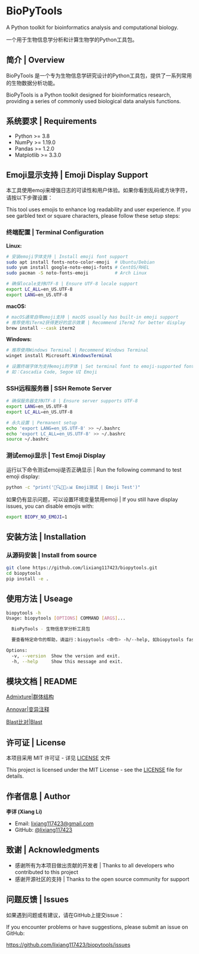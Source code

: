 # BioPyTools

A Python toolkit for bioinformatics analysis and computational biology.

一个用于生物信息学分析和计算生物学的Python工具包。

## 简介 | Overview

BioPyTools 是一个专为生物信息学研究设计的Python工具包，提供了一系列常用的生物数据分析功能。

BioPyTools is a Python toolkit designed for bioinformatics research, providing a series of commonly used biological data analysis functions.

## 系统要求 | Requirements

- Python >= 3.8
- NumPy >= 1.19.0
- Pandas >= 1.2.0
- Matplotlib >= 3.3.0

## Emoji显示支持 | Emoji Display Support

本工具使用emoji来增强日志的可读性和用户体验。如果你看到乱码或方块字符，请按以下步骤设置：

This tool uses emojis to enhance log readability and user experience. If you see garbled text or square characters, please follow these setup steps:

### 终端配置 | Terminal Configuration

**Linux:**
```bash
# 安装emoji字体支持 | Install emoji font support
sudo apt install fonts-noto-color-emoji  # Ubuntu/Debian
sudo yum install google-noto-emoji-fonts # CentOS/RHEL
sudo pacman -S noto-fonts-emoji          # Arch Linux

# 确保locale支持UTF-8 | Ensure UTF-8 locale support
export LC_ALL=en_US.UTF-8
export LANG=en_US.UTF-8
```

**macOS:**
```bash
# macOS通常自带emoji支持 | macOS usually has built-in emoji support
# 推荐使用iTerm2获得更好的显示效果 | Recommend iTerm2 for better display
brew install --cask iterm2
```

**Windows:**
```powershell
# 推荐使用Windows Terminal | Recommend Windows Terminal
winget install Microsoft.WindowsTerminal

# 设置终端字体为支持emoji的字体 | Set terminal font to emoji-supported font
# 如：Cascadia Code, Segoe UI Emoji
```

### SSH远程服务器 | SSH Remote Server

```bash
# 确保服务器支持UTF-8 | Ensure server supports UTF-8
export LANG=en_US.UTF-8
export LC_ALL=en_US.UTF-8

# 永久设置 | Permanent setup
echo 'export LANG=en_US.UTF-8' >> ~/.bashrc
echo 'export LC_ALL=en_US.UTF-8' >> ~/.bashrc
source ~/.bashrc
```

### 测试emoji显示 | Test Emoji Display

运行以下命令测试emoji是否正确显示 | Run the following command to test emoji display:

```bash
python -c "print('🧬🔍✅❌⚠️📊 Emoji测试 | Emoji Test')"
```

如果仍有显示问题，可以设置环境变量禁用emoji | If you still have display issues, you can disable emojis with:

```bash
export BIOPY_NO_EMOJI=1
```

## 安装方法 | Installation

### 从源码安装 | Install from source

```bash
git clone https://github.com/lixiang117423/biopytools.git
cd biopytools
pip install -e .
```

## 使用方法 | Useage

```bash
biopytools -h           
Usage: biopytools [OPTIONS] COMMAND [ARGS]...

  BioPyTools - 生物信息学分析工具包

  要查看特定命令的帮助，请运行：biopytools <命令> -h/--help, 如biopytools fastp -h

Options:
  -v, --version  Show the version and exit.
  -h, --help     Show this message and exit.
```

## 模块文档 | README

[Admixture|群体结构](./docs/admixture.md)

[Annovar|变异注释](./docs/annovar.md)

[Blast比对|Blast](./docs/blast.md)



## 许可证 | License

本项目采用 MIT 许可证 - 详见 [LICENSE](LICENSE) 文件

This project is licensed under the MIT License - see the [LICENSE](LICENSE) file for details.

## 作者信息 | Author

**李详 (Xiang Li)**
- Email: lixiang117423@gmail.com
- GitHub: [@lixiang117423](https://github.com/lixiang117423)

## 致谢 | Acknowledgments

- 感谢所有为本项目做出贡献的开发者 | Thanks to all developers who contributed to this project
- 感谢开源社区的支持 | Thanks to the open source community for support

## 问题反馈 | Issues

如果遇到问题或有建议，请在GitHub上提交issue：

If you encounter problems or have suggestions, please submit an issue on GitHub:

https://github.com/lixiang117423/biopytools/issues